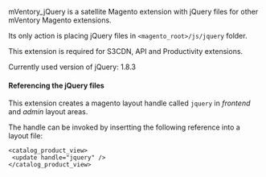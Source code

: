 mVentory_jQuery is a satellite Magento extension with jQuery files for other mVentory Magento extensions.

Its only action is placing jQuery files in `<magento_root>/js/jquery` folder.

This extension is required for S3CDN, API and Productivity extensions.

Currently used version of jQuery: 1.8.3

#### Referencing the jQuery files

This extension creates a magento layout handle called `jquery` in _frontend_ and _admin_ layout areas.

The handle can be invoked by insertting the following reference into a layout file:

    <catalog_product_view>
     <update handle="jquery" />
    </catalog_product_view>



